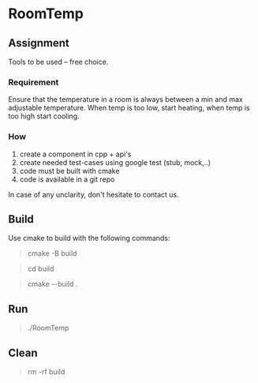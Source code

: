 # RoomTemp

## Assignment
Tools to be used – free choice.

### Requirement
Ensure that the temperature in a room is always between a min and max adjustable temperature.
When temp is too low, start heating, when temp is too high start cooling.

### How
1. create a component in cpp + api's
2. create needed test-cases using google test (stub, mock,..)
3. code must be built with cmake
4. code is available in a git repo

In case of any unclarity, don't hesitate to contact us.

## Build
Use cmake to build with the following commands:

> cmake -B build

> cd build

> cmake --build .

## Run
> ./RoomTemp

## Clean
> rm -rf build
